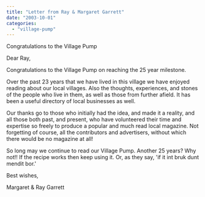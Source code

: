 ```yaml
---
title: "Letter from Ray & Margaret Garrett"
date: "2003-10-01"
categories: 
  - "village-pump"
---
```


Congratulations to the Village Pump

Dear Ray,

Congratulations to the Village Pump on reaching the 25 year milestone.

Over the past 23 years that we have lived in this village we have enjoyed reading about our local villages. Also the thoughts, experiences, and stones of the people who live in them, as well as those from further afield. It has been a useful directory of local businesses as well.

Our thanks go to those who initially had the idea, and made it a reality, and all those both past, and present, who have volunteered their time and expertise so freely to produce a popular and much read local magazine. Not forgetting of course, all the contributors and advertisers, without which there would be no magazine at all!

So long may we continue to read our Village Pump. Another 25 years? Why not!! If the recipe works then keep using it. Or, as they say, 'if it int bruk dunt mendit bor.'

Best wishes,

Margaret & Ray Garrett
